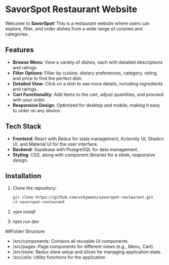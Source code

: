 # SavorSpot Restaurant Website

Welcome to **SavorSpot**! This is a restaurant website where users can explore, filter, and order dishes from a wide range of cuisines and categories.

## Features

- **Browse Menu**: View a variety of dishes, each with detailed descriptions and ratings.
- **Filter Options**: Filter by cuisine, dietary preferences, category, rating, and price to find the perfect dish.
- **Detailed View**: Click on a dish to see more details, including ingredients and ratings.
- **Cart Functionality**: Add items to the cart, adjust quantities, and proceed with your order.
- **Responsive Design**: Optimized for desktop and mobile, making it easy to order on any device.

## Tech Stack

- **Frontend**: React with Redux for state management, Acternity UI, Shadcn UI, and Material UI for the user interface.
- **Backend**: Supabase with PostgreSQL for data management.
- **Styling**: CSS, along with component libraries for a sleek, responsive design.

## Installation

1. Clone the repository:

   ```bash
   git clone https://github.com/vckymann/savorspot-restaurant.git
   cd savorspot-restaurant
2. npm install
3. npm run dev


##Folder Structure

- /src/components: Contains all reusable UI components.
- /src/pages: Page components for different views (e.g., Menu, Cart).
- /src/store: Redux store setup and slices for managing application state.
- /src/utils: Utility functions for the application
